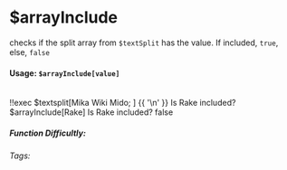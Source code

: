 # $arrayInclude
checks if the split array from `$textSplit` has the value. If included, `true`, else, `false`

#### Usage: `$arrayInclude[value]`
<br/>
<discord-messages>
	<discord-message :bot="false" role-color="#ffcc9a" author="Member">
		!!exec $textsplit[Mika Wiki Mido; ] {{ '\n' }} Is Rake included? $arrayInclude[Rake]
	</discord-message>
	<discord-message :bot="true" role-color="#0099ff" author="Custom Command" avatar="https://media.discordapp.net/avatars/725721249652670555/781224f90c3b841ba5b40678e032f74a.webp">
		Is Rake included? false
	</discord-message>
</discord-messages>

##### Function Difficultly: <Badge type="tip" text="Easy" vertical="middle" /> 
###### Tags: <Badge type="tip" text="array" vertical="middle" /> <Badge type="tip" text="include" vertical="middle" /> <Badge type="tip" text="textsplit" vertical="middle" />